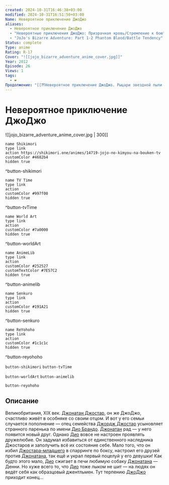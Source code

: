 ```yaml
---
created: 2024-10-31T16:46:38+03:00
modified: 2024-10-31T16:51:50+03:00
Name: Невероятное приключение ДжоДжо
aliases:
  - Невероятное приключение ДжоДжо
  - "Невероятные приключения ДжоДжо: Призрачная кровь/Стремление к бою"
  - "JoJo's Bizarre Adventure: Part 1-2 Phantom Blood/Battle Tendency"
Status: complete
Type: anime
Rating: R-17
Cover: "![[jojo_bizarre_adventure_anime_cover.jpg]]"
Year: 2012
Episode: 26
Views: 1
tags:
  - ❤
Продолжение: "[[⛩️Невероятное приключение ДжоДжо. Рыцари звездной пыли (аниме)]]"
---
```


# Невероятное приключение ДжоДжо

![[jojo_bizarre_adventure_anime_cover.jpg | 300]]

```button
name Shikimori
type link
action https://shikimori.one/animes/14719-jojo-no-kimyou-na-bouken-tv
customColor #4682b4
hidden true
```
^button-shikimori

```button
name TV Time
type link
action 
customColor #997f00
hidden true
```
^button-tvTime

```button
name World Art
type link
action 
customColor #7a0000
hidden true
```
^button-worldArt

```button
name AnimeLib
type link
action 
customColor #252527
customTextColor #7E57C2
hidden true
```
^button-animelib

```button
name Senkuro
type link
action 
customColor #191A21
hidden true
```
^button-senkuro

```button
name ReYohoho
type link
action 
customColor #1c1c1c
hidden true
```
^button-reyohoho



`button-shikimori` `button-tvTime`

`button-worldArt` `button-animelib`

`button-reyohoho`

## Описание

Великобритания, XIX век. [Джонатан Джостар](https://shikimori.one/characters/8087-jonathan-joestar), он же ДжоДжо, счастливо живёт в особняке со своим отцом. И вот у его семьи случается пополнение — отец семейства [Джордж Джостар](https://shikimori.one/characters/21956-george-i-joestar) усыновляет странного паренька по имени [Дио Брандо](https://shikimori.one/characters/4004-dio-brando). [Джонатан](https://shikimori.one/characters/8087-jonathan-joestar) рад — у него появится новый друг. Однако [Дио](https://shikimori.one/characters/4004-dio-brando) вовсе не настроен проявлять дружелюбие. Он задумал избавиться от единственного наследника Джостаров и заполучить всё их состояние себе. Мало того, что он избил [Джостара-младшего](https://shikimori.one/characters/8087-jonathan-joestar) в спарринге по боксу, настроил его друзей против [Джонатана](https://shikimori.one/characters/8087-jonathan-joestar), так ещё и украл первый поцелуй у его девушки! Как будто этого мало, [Дио](https://shikimori.one/characters/4004-dio-brando) сжигает в печи любимую собаку [Джонатана](https://shikimori.one/characters/8087-jonathan-joestar) — Денни. Но хуже всего то, что [Дио](https://shikimori.one/characters/4004-dio-brando) тоже лыком не шит — на людях он ведёт себя как образцовый джентльмен. Тут терпению [ДжоДжо](https://shikimori.one/characters/8087-jonathan-joestar) приходит конец...
